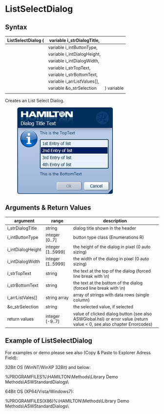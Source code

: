 # ListSelectDialog

## Syntax

| ListSelectDialog ( | variable i\_strDialogTitle,   |            |
| ------------------ | ----------------------------- | ---------- |
|                    | variable i\_intButtonType,    |            |
|                    | variable i\_intDialogHeight,  |            |
|                    | variable i\_intDialogWidth,   |            |
|                    | variable i\_strTopText,       |            |
|                    | variable i\_strBottomText,    |            |
|                    | variable i\_arrListValues\[], |            |
|                    | variable \&o\_strSelection    | ) variable |
|                    |                               |            |

Creates an List Select Dialog.

<figure><img src="../../../../.gitbook/assets/image (7) (1) (1) (1).png" alt=""><figcaption></figcaption></figure>

## Arguments & Return Values

| argument           | range              | description                                                                                                            |
| ------------------ | ------------------ | ---------------------------------------------------------------------------------------------------------------------- |
| i\_strDialogTitle  | string             | dialog title shown in the header                                                                                       |
| i\_intButtonType   | integer \[0..7]    | button type class (Enumerations R)                                                                                     |
| i\_intDialogHeight | integer \[1..5999] | the height of the dialog in pixel (0 auto sizing)                                                                      |
| i\_intDialogWidth  | integer \[1..5999] | the width of the dialog in pixel (0 auto sizing)                                                                       |
| i\_strTopText      | string             | the text at the top of the dialog (forced line break with \n)                                                          |
| i\_strBottomText   | string             | the text at the bottom of the dialog (forced line break with \n)                                                       |
| i\_arrListVales\[] | string array       | array of strings with data rows (single column)                                                                        |
| \&o\_strSelection  | string             | the selected value, if selected                                                                                        |
| return values      | integer \[-9..7]   | value of clicked dialog button (see also ASWGlobal.hsl) or error value (return value < 0, see also chapter Errorcodes) |

## Example of ListSelectDialog

For examples or demo please see also (Copy & Paste to Explorer Adress Field):

32Bit OS (WinNT/WinXP 32Bit) and below:

%PROGRAMFILES%\HAMILTON\Methods\Library Demo Methods\ASWStandardDialogs\\

64Bit OS (XP64/Vista/Windows7):

%PROGRAMFILES(X86)%\HAMILTON\Methods\Library Demo Methods\ASWStandardDialogs\\
